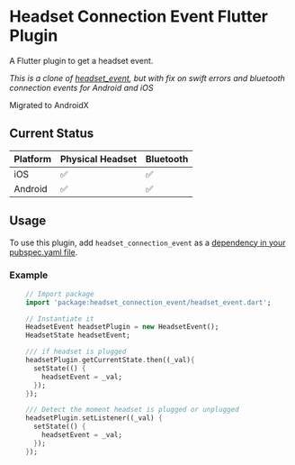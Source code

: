 # Headset Connection Event Flutter Plugin

A Flutter plugin to get a headset event.

*This is a clone of [headset_event](https://github.com/flutter-moum/flutter_headset_event), but with fix on swift errors and bluetooth connection events for Android and iOS*

Migrated to AndroidX

## Current Status

| Platform    | Physical Headset | Bluetooth |
| ----------- | ---------------- | --------- |
| iOS         | ✅               | ✅       |
| Android     | ✅               | ✅       |


## Usage
To use this plugin, add `headset_connection_event` as a [dependency in your pubspec.yaml file](https://flutter.io/platform-plugins/).

### Example

``` dart
    // Import package
    import 'package:headset_connection_event/headset_event.dart';

    // Instantiate it
    HeadsetEvent headsetPlugin = new HeadsetEvent();
    HeadsetState headsetEvent;

    /// if headset is plugged
    headsetPlugin.getCurrentState.then((_val){
      setState(() {
        headsetEvent = _val;
      });
    });

    /// Detect the moment headset is plugged or unplugged
    headsetPlugin.setListener((_val) {
      setState(() {
        headsetEvent = _val;
      });
    });
```
